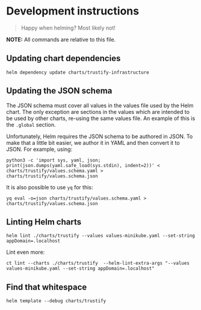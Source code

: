 # Development instructions

> Happy when helming? Most likely not!

**NOTE:** All commands are relative to this file.

## Updating chart dependencies

```shell
helm dependency update charts/trustify-infrastructure
```

## Updating the JSON schema

The JSON schema must cover all values in the values file used by the Helm chart. The only exception are sections in
the values which are intended to be used by other charts, re-using the same values file. An example of this is the
`.global` section.

Unfortunately, Helm requires the JSON schema to be authored in JSON. To make that a little bit easier, we author it
in YAML and then convert it to JSON. For example, using:

```shell
python3 -c 'import sys, yaml, json; print(json.dumps(yaml.safe_load(sys.stdin), indent=2))' < charts/trustify/values.schema.yaml > charts/trustify/values.schema.json
```

It is also possible to use `yq` for this:

```shell
yq eval -o=json charts/trustify/values.schema.yaml > charts/trustify/values.schema.json
```

## Linting Helm charts

```shell
helm lint ./charts/trustify --values values-minikube.yaml --set-string appDomain=.localhost
```

Lint even more:

```shell
ct lint --charts ./charts/trustify  --helm-lint-extra-args "--values values-minikube.yaml --set-string appDomain=.localhost"
```

## Find that whitespace

```shell
helm template --debug charts/trustify
```
